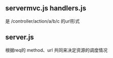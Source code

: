 
## servermvc.js handlers.js
是 /controller/action/a/b/c 的url形式

## server.js
根据req的 method、url 共同来决定资源的调度情况

